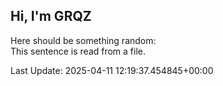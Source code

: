 ## Hi, I'm GRQZ
Here should be something random:  
This sentence is read from a file.


Last Update: 2025-04-11 12:19:37.454845+00:00
